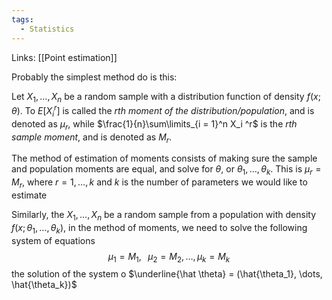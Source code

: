 ```yaml
---
tags:
  - Statistics
---
```

Links: [[Point estimation]]

Probably the simplest method do is this:

Let $X_1, \dots, X_n$ be a random sample with a distribution function of density $f(x; \theta)$. To $E[X_i^r]$ is called the *$r$th moment of the distribution/population*, and is denoted as $\mu_r$, while $\frac{1}{n}\sum\limits_{i = 1}^n X_i ^r$  is the *$r$th sample moment*, and is denoted as $M_r$. 

The method of estimation of moments consists of making sure the sample and population moments are equal, and solve for $\theta$, or $\theta_1, \dots, \theta_k$. This is $\mu_r = M_r$, where $r = 1, \dots, k$ and $k$ is the number of parameters we would like to estimate

Similarly, the $X_1, \dots, X_n$ be a random sample from a population with density $f(x; \theta_1, \dots, \theta_k)$, in the method of moments, we need to solve the following system of equations
$$\mu_1= M_1, \;\;\;\mu_2 = M_2, \dots, \mu_k = M_k$$
the solution of the system o $\underline{\hat \theta} = (\hat{\theta_1}, \dots, \hat{\theta_k})$ 